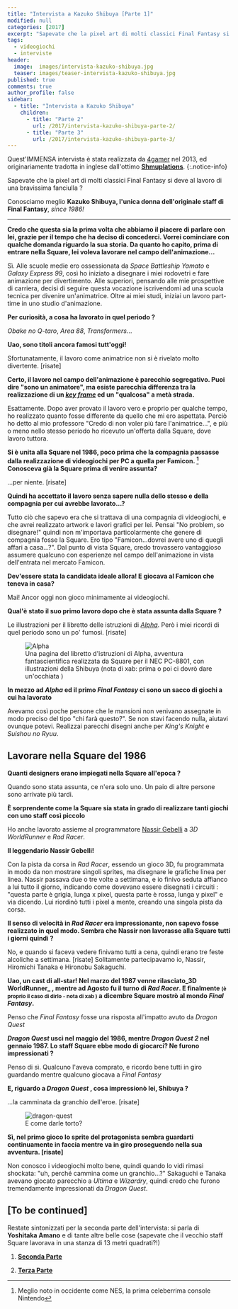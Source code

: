 ```yaml
---
title: "Intervista a Kazuko Shibuya [Parte 1]"
modified: null
categories: [2017]
excerpt: "Sapevate che la pixel art di molti classici Final Fantasy si deve al lavoro di una bravissima fanciulla ? Conosciamo meglio Kazuko Shibuya, l'unica donna dell'originale staff di Final Fantasy, since 1986!"
tags:
  - videogiochi
  - interviste
header:  
  image:  images/intervista-kazuko-shibuya.jpg
  teaser: images/teaser-intervista-kazuko-shibuya.jpg
published: true
comments: true
author_profile: false
sidebar:
  - title: "Intervista a Kazuko Shibuya"
    children:
      - title: "Parte 2"
        url: /2017/intervista-kazuko-shibuya-parte-2/
      - title: "Parte 3"
        url: /2017/intervista-kazuko-shibuya-parte-3/  
---
```


Quest'IMMENSA intervista è stata realizzata da [4gamer](http://www.4gamer.net/games/064/G006480/20130227073/) nel 2013, ed originariamente tradotta in inglese dall'ottimo [**Shmuplations**](http://shmuplations.com/kazukoshibuya/).
{:.notice-info}

Sapevate che la pixel art di molti classici Final Fantasy si deve al lavoro di una bravissima fanciulla ? 

Conosciamo meglio **Kazuko Shibuya, l'unica donna dell'originale staff di Final Fantasy**, _since 1986!_

<hr />

**Credo che questa sia la prima volta che abbiamo il piacere di parlare con lei, grazie per il tempo che ha deciso di concederci. Vorrei cominciare con qualche domanda riguardo la sua storia. Da quanto ho capito, prima di entrare nella Square, lei voleva lavorare nel campo dell'animazione...**

Sì. Alle scuole medie ero ossessionata da _Space Battleship Yamato_ e _Galaxy Express 99_, così ho iniziato a disegnare i miei rodovetri e fare animazione per divertimento. Alle superiori, pensando alle mie prospettive di carriera, decisi di seguire questa vocazione iscrivendomi ad una scuola tecnica per divenire un'animatrice. Oltre ai miei studi, iniziai un lavoro part-time in uno studio d'animazione.

**Per curiosità, a cosa ha lavorato in quel periodo ?**

_Obake no Q-taro_, _Area 88_, _Transformers_...

**Uao, sono titoli ancora famosi tutt'oggi!**

Sfortunatamente, il lavoro come animatrice non si è rivelato molto divertente. [risate]

**Certo, il lavoro nel campo dell'animazione è parecchio segregativo. Puoi dire "sono un animatore", ma esiste parecchia differenza tra la realizzazione di un [_key frame_](https://it.wikipedia.org/wiki/Key_frame) ed un "qualcosa" a metà strada.**

Esattamente. Dopo aver provato il lavoro vero e proprio per qualche tempo, ho realizzato quanto fosse differente da quello che mi ero aspettata. Perciò ho detto al mio professore "Credo di non voler più fare l'animatrice...", e più o meno nello stesso periodo  ho ricevuto un'offerta dalla Square, dove lavoro tuttora.

**Si è unita alla Square nel 1986, poco prima che la compagnia passasse dalla realizzazione di videogiochi per PC a quella per Famicon. [^famicon] Conosceva già la Square prima di venire assunta?**

[^famicon]: Meglio noto in occidente come NES, la prima celeberrima console Nintendo

...per niente. [risate]

**Quindi ha accettato il lavoro senza sapere nulla dello stesso e della compagnia per cui avrebbe lavorato...?**

Tutto ciò che sapevo era che si trattava di una compagnia di videogiochi, e che avrei realizzato artwork e lavori grafici per lei. Pensai "No problem, so disegnare!" quindi non m'importava particolarmente che genere di compagnia fosse la Square. Ero tipo "Famicon...dovrei avere uno di quegli affari a casa...?". Dal punto di vista Square, credo trovassero vantaggioso assumere qualcuno con esperienze nel campo dell'animazione in vista dell'entrata nel mercato Famicon.

**Dev'essere stata la candidata ideale allora! E giocava al Famicon che teneva in casa?**

Mai! Ancor oggi non gioco minimamente ai videogiochi.

**Qual'è stato il suo primo lavoro dopo che è stata assunta dalla Square ?**

Le illustrazioni per il libretto delle istruzioni di [_Alpha_](https://www.youtube.com/watch?v=6fuDz8pa6HQ). Però i miei ricordi di quel periodo sono un po' fumosi. [risate]

<figure>
<img src='http://shmuplations.com/wp-content/uploads/2014/02/alpha.jpg' alt='Alpha'>
<figcaption>Una pagina del libretto d'istruzioni di Alpha, avventura fantascientifica realizzata da Square per il NEC PC-8801, con illustrazioni della Shibuya (nota di xab: prima o poi ci dovrò dare un'occhiata )</figcaption>
</figure>

**In mezzo ad _Alpha_ ed il primo _Final Fantasy_ ci sono un sacco di giochi a cui ha lavorato**

Avevamo così poche persone che le mansioni non venivano assegnate in modo preciso del tipo "chi farà questo?". Se non stavi facendo nulla, aiutavi ovunque potevi. Realizzai parecchi disegni anche per _King's Knight_ e _Suishou no Ryuu_.

## Lavorare nella Square del 1986

**Quanti designers erano impiegati nella Square all'epoca ?**

Quando sono stata assunta, ce n'era solo uno. Un paio di altre persone sono arrivate più tardi.

**È sorprendente come la Square sia stata in grado di realizzare tanti giochi con uno staff così piccolo**

Ho anche lavorato assieme al programmatore [Nassir Gebelli](https://it.wikipedia.org/wiki/Nasir_Gebelli) a _3D WorldRunner_ e _Rad Racer_.

**Il leggendario Nassir Gebelli!**

Con la pista da corsa in _Rad Racer_, essendo un gioco 3D, fu programmata in modo da non mostrare singoli sprites, ma disegnare le grafiche linea per linea. Nassir passava due o tre volte a settimana, e io finivo seduta affianco a lui tutto il giorno, indicando come dovevano essere disegnati i circuiti : "questa parte è grigia, lunga x pixel, questa parte è rossa, lunga y pixel" e via dicendo. Lui riordinò tutti i pixel a mente, creando una singola pista da corsa.

**Il senso di velocità in _Rad Racer_ era impressionante, non sapevo fosse realizzato in quel modo. Sembra che Nassir non lavorasse alla Square tutti i giorni quindi ?**

No, e quando si faceva vedere finivamo tutti a cena, quindi erano tre feste alcoliche a settimana. [risate] Solitamente partecipavamo io, Nassir, Hiromichi Tanaka e Hironobu Sakaguchi.

**Uao, un cast di all-star! Nel marzo del 1987 venne rilasciato_3D WorldRunner_ , mentre ad Agosto fu il turno di _Rad Racer_. E finalmente <small>(è proprio il caso di dirlo - nota di xab )</small> a dicembre Square mostrò al mondo _Final Fantasy_.**

Penso che _Final Fantasy_ fosse una risposta all'impatto avuto da _Dragon Quest_

**_Dragon Quest_ uscì nel maggio del 1986, mentre _Dragon Quest 2_ nel gennaio 1987. Lo staff Square ebbe modo di giocarci? Ne furono impressionati ?**

Penso di sì. Qualcuno l'aveva comprato, e ricordo bene tutti in giro guardando mentre qualcuno giocava a _Final Fantasy_

**E, riguardo a _Dragon Quest_ , cosa impressionò lei, Shibuya ?**

...la camminata da granchio dell'eroe. [risate]

<figure>
<img src='http://shmuplations.com/wp-content/uploads/2014/02/dragoncrab.gif' alt='dragon-quest'>
<figcaption>E come darle torto?</figcaption>
</figure>

**Sì, nel primo gioco lo sprite del protagonista sembra guardarti continuamente in faccia mentre va in giro proseguendo nella sua avventura. [risate]**

Non conosco i videogiochi molto bene, quindi quando lo vidi rimasi shockata: "uh, perché cammina come un granchio...?" Sakaguchi e Tanaka avevano giocato parecchio a _Ultima_ e _Wizardry_, quindi credo che furono tremendamente impressionati da _Dragon Quest_.

## [To be continued]

Restate sintonizzati per la seconda parte dell'intervista: si parla di **Yoshitaka Amano** e di tante altre belle cose (sapevate che il vecchio staff Square lavorava in una stanza di 13 metri quadrati?!)

1. [**Seconda Parte**](http://xabacadabra.com/2017/intervista-kazuko-shibuya-parte-2/)

2. [**Terza Parte**](http://xabacadabra.com/2017/intervista-kazuko-shibuya-parte-3)